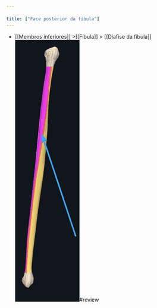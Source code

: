 ```yaml
---

title: ["Face posterior da fíbula"]
---
```

+ [[Membros inferiores]] >[[Fíbula]] >  [[Díafise da fíbula]] 
![Pasted image 20210416154647.png](Pasted%20image%2020210416154647.png)#review 
